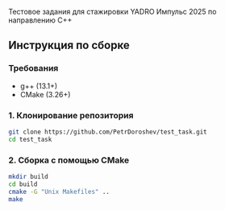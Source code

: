 Тестовое задания для стажировки YADRO Импульс 2025 по направлению C++

## Инструкция по сборке

### Требования
- g++ (13.1+)
- CMake (3.26+)

### 1. Клонирование репозитория

```bash
git clone https://github.com/PetrDoroshev/test_task.git
cd test_task
```
### 2. Сборка с помощью CMake
```bash
mkdir build
cd build
cmake -G "Unix Makefiles" ..
make
